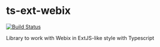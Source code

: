 # ts-ext-webix

[![Build Status](https://travis-ci.org/Brainenjii/ts-ext-webix.svg?branch=master)](https://travis-ci.org/Brainenjii/ts-ext-webix)

Library to work with Webix in ExtJS-like style with Typescript
